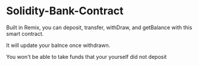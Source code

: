 # Solidity-Bank-Contract
Built in Remix, you can deposit, transfer, withDraw, and getBalance with this smart contract. 

It will update your balnce once withdrawn. 

You won't be able to take funds that your yourself did not deposit
